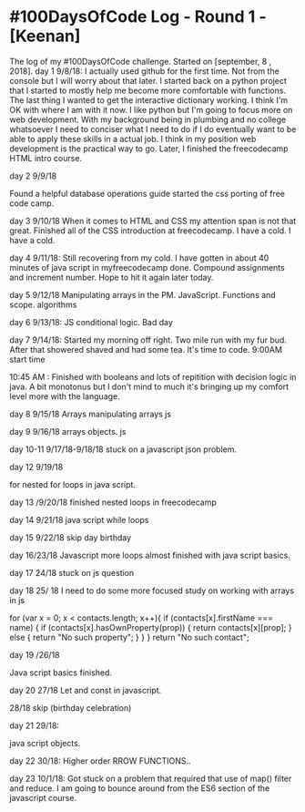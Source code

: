 # #100DaysOfCode Log - Round 1 - [Keenan]

The log of my #100DaysOfCode challenge. Started on [september, 8 , 2018].
day 1  9/8/18:
I actually used github for the first time. Not from the console but I will worry about that later. I started back on a python project that I started to mostly help me become more comfortable with functions. The last thing I wanted to get the interactive dictionary working. I think I'm OK with where I am with it now. I like python but I'm going to focus more on web development. With my background being in plumbing and no college whatsoever I need to conciser what I need to do if I do eventually want to be able to apply these skills in a actual job. I think in my position web development is the practical way to go. Later, I finished the  freecodecamp HTML intro course. 

day 2 9/9/18

Found a helpful database operations guide started the css porting of free code camp.

day 3 9/10/18
When it comes to HTML and CSS my attention span is not that great. 
Finished all of the CSS introduction at freecodecamp. I have a cold. I have a cold.

day 4 9/11/18:
Still recovering from my cold. I have gotten in about 40 minutes of java script in myfreecodecamp done. 
Compound assignments and increment number. Hope to hit it again later today.

day 5   9/12/18
Manipulating arrays in the PM. JavaScript.
Functions and scope. algorithms

day 6 9/13/18:
JS conditional logic. Bad day

day 7 9/14/18:
Started my morning off right. Two mile run with my fur bud. After that showered shaved and had some tea. It's time to code.
9:00AM start time

10:45 AM : Finished with booleans and lots of repitition with decision logic in java. A bit monotonus but I don't mind to much it's bringing up my comfort level more with the language. 

day 8 9/15/18
Arrays manipulating   arrays js


day 9 9/16/18
arrays objects. js

day 10-11 9/17/18-9/18/18
stuck on  a javascript json problem.

day 12 9/19/18

for nested for loops in java script. 

day 13 /9/20/18
finished nested loops in freecodecamp

day 14 9/21/18
java script while loops

day 15 9/22/18
skip day birthday
 
 day 16/23/18
 Javascript more loops almost finished with java script basics.
  
  day 17  24/18
  stuck  on js question
  
  day 18 25/ 18
  I need to do some more focused study on working with arrays in js
  
  for (var x = 0; x < contacts.length; x++){
    if (contacts[x].firstName === name) {
        if (contacts[x].hasOwnProperty(prop)) {
            return contacts[x][prop];
        } else {
            return "No such property";
        }
    }
}
return "No such contact";
 
 day 19 /26/18
 
 Java script  basics finished.
 
 
 day 20 27/18
 Let and const in javascript.
 
 28/18
 skip (birthday celebration)
 
 day 21 29/18:
 
 java script objects.
 
 day 22 30/18:
 Higher order RROW FUNCTIONS..
 
 
 day 23 10/1/18:
 Got stuck on a problem that required that use of map() filter and reduce. I am  going to bounce around from the ES6 section of the javascript course. 
 
 
